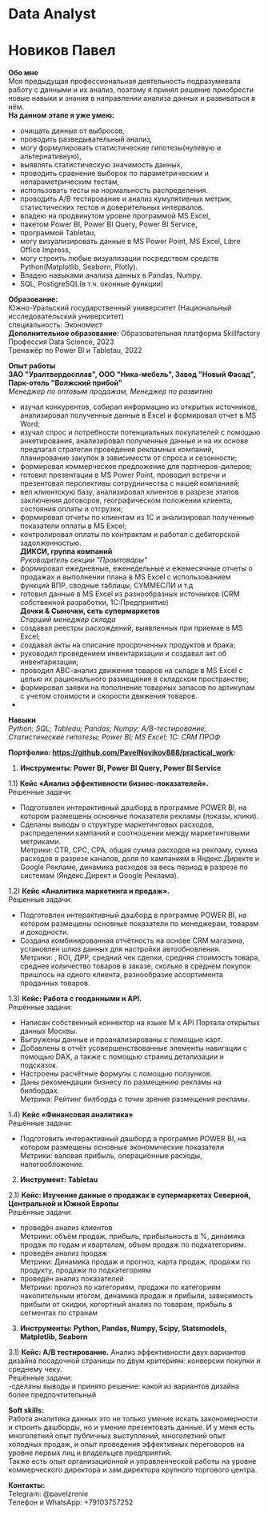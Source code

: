 # Data Analyst

# Новиков Павел

**Обо мне**   
Моя предыдущая профессиональная деятельность подразумевала работу с данными и их анализ, поэтому я принял решение приобрести новые навыки и знания в направлении анализа данных и развиваться в нём.  
**На данном этапе я уже умею:**    
- очищать данные от выбросов,  
- проводить разведывательный анализ,  
- могу формулировать статистические гипотезы(нулевую и альтернативную),   
- выявлять статистическую значимость данных,  
- проводить сравнение выборок по параметрическим и непараметрическим тестам,  
- использовать тесты на нормальность распределения.  
- проводить А/В тестирование и анализ кумулятивных метрик, статистических тестов и доверительных интервалов.
- владею на продвинутом уровне программой MS Excel,  
- пакетом Power BI, Power BI Query, Power BI Service,    
- программой Tabletau,  
- могу визуализировать данные в MS Power Point, MS Excel, Libre Office Impress,  
- могу строить любые визуализации посредством средств Python(Matplotlib, Seaborn, Plotly).  
- Владею навыками анализа данных в Pandas, Numpy.  
- SQL, PostigreSQL(в т.ч. оконные функции)   

**Образование:**  
Южно-Уральский государственный университет (Национальный исследовательский университет)  
специальность: Экономист  
**Дополнительное образование:**
Образовательная платформа Skillfactory   
Профессия Data Science, 2023  
Тренажёр по Power BI и Tabletau, 2022  

**Опыт работы**  
**ЗАО "Уралтвердосплав", ООО "Ника-мебель", Завод "Новый Фасад", Парк-отель "Волжский прибой"**   
*Менеджер по оптовым продажам, Менеджер по развитию*  
- изучал конкурентов, собирал информацию из открытых источников, анализировал полученные данные в Excel и формировал отчет в MS Word;  
- изучал спрос и потребности потенциальных покупателей с помощью анкетирования, анализировал полученные данные и на их основе предлагал стратегии проведения рекламных компаний, планирование закупок в зависимости от спроса и сезонности;  
- формировал коммерческое предложение для партнеров-дилеров;    
- готовил презентации в MS Power Point, проводил встречи и презентовал перспективы сотрудничества с нашей компанией;    
- вел клиентскую базу, анализировал клиентов в разрезе этапов заключения договоров, географическом положении клиента, состояния оплаты и отгрузки;  
- формировал отчеты по клиентам из 1С и анализировал полученные показатели оплаты в MS Excel;  
- контролировал оплаты по контрактам и работал с дебиторской задолженностью.  
**ДИКСИ, группа компаний**  
*Руководитель секции "Промтовары"*  
- формировал ежедневные, еженедельные и ежемесячные отчеты о продажах и выполнении плана в MS Excel с использованием функций ВПР, сводные таблицы, СУММЕСЛИ и т.д  
- готовил данные в MS Excel из разнообразных источников (CRM собственной разработки, 1С:Предприятие)  
**Дочки & Сыночки, сеть супермаркетов**  
*Старший менеджер склада*  
- создавал реестры расхождений, выявленных при приемке в MS Excel;  
- создавал акты на списание просроченных продуктов и брака;  
- руководил проведением инвентаризации и создавал акт об инвентаризации;  
- проводил АВС-анализ движения товаров на складе в MS Excel с целью их рационального размещения в складском пространстве;  
- формировал заявки на пополнение товарных запасов по артикулам с учетом стоимости и скорости движения товаров.  
-     
**Навыки**   
*Python; SQL; Tableau; Pandas; Numpy; А/В-тестирование; Статистические гипотезы; Power BI; MS Excel; 1С: CRM ПРОФ*  

**Портфолио: https://github.com/PavelNovikov888/practical_work:**  

1) **Инструменты: Power BI, Power BI Query, Power BI Service**  

1.1) **Кейс «Анализ эффективности бизнес-показателей».**  
Решенные задачи:
- Подготовлен интерактивный дашборд в программе POWER BI, на котором размещены основные показатели рекламы (показы, клики).  
- Сделаны выводы о структуре маркетинговых расходов, распределении кампаний и соотношении между маркетинговыми метриками.  
Метрики: CTR, CPC, CPA, общая сумма расходов на рекламу, сумма расходов в разрезе каналов, доля по кампаниям в Яндекс.Директе и Google Рекламе, динамика расходов за весь период в разрезе по системам (Яндекс.Директ и Google Реклама).  

1.2) **Кейс «Аналитика маркетинга и продаж».**  
Решенные задачи:
- Подготовлен интерактивный дашборд в программе POWER BI, на котором размещены основные показатели по менеджерам, товарам и доходности.  
- Создана комбинированная отчётность на основе CRM магазина, установлен шлюз данных для настройки автообновления.  
Метрики: , ROI, ДРР, средний чек сделки, средняя стоимость товара, среднее количество товаров в заказе, сколько в среднем покупок пришлось на одного клиента, разнообразие ассортимента проданных товаров.    

1.3) **Кейс: Работа с геоданными и API.**      
Решённые задачи:  
- Написан собственный коннектор на языке M к API Портала открытых данных Москвы.  
- Выгружены данные и проанализированы с помощью карт.  
- Добавлены в отчёт усовершенствованные элементы навигации с помощью DAX, а также с помощью страниц детализации и подсказок.  
- Настроены расчётные формулы с помощью ползунков.  
- Даны рекомендации бизнесу по размещению рекламы на билбордах.  
Метрика: Рейтинг билборда с точки зрения размещения рекламы.  

1.4) **Кейс «Финансовая аналитика»**  
Решённые задачи:  
- Подготовить интерактивный дашборд в программе POWER BI, на котором размещены основные экономические показатели  
Метрики: валовая прибыль, операционные расходы, налогообложение.  

2) **Инструмент: Tabletau**  

2.1) **Кейс: Изучение данные о продажах в супермаркетах Северной, Центральной и Южной Европы**    
Решённые задачи:  
- проведён анализ клиентов  
Метрики: объём продаж, прибыль, прибыльность в %, динамика продаж по годам и кварталам, объем продаж по подкатегориям.  
- проведён анализ продаж  
Метрики: Динамика продаж и прогноз, карта продаж, продажи по продукту, продажи по подкатегориям  
- проведён анализ показателей  
Метрики: прогноз по категориям, продажи по категориям накопительным итогом, динамика продаж и прибыли, зависимость прибыли от скидки, когортный анализ по товарам, прибыль в сегментах по странам  

3) **Инструменты: Python, Pandas, Numpy, Scipy, Statsmodels, Matplotlib, Seaborn**  

3.1) **Кейс: A/B тестирование.** Анализ эффективности двух вариантов дизайна посадочной страницы по двум критериям: конверсии покупки и среднему чеку.  
Решённые задачи:  
-сделаны выводы и принято решение: какой из вариантов дизайна более предпочтительный  

**Soft skills:**  
Работа аналитика данных это не только умение искать закономерности и строить дашборды, но и умение презентовать данные. 
И у меня есть многолетний опыт публичных выступлений, многолетний опыт холодных продаж, и опыт проведения эффективных переговоров на уровне первых лиц и владельцев предприятий.   
Также есть опыт организационной и управленческой работы на уровне коммерческого директора и зам.директора крупного торгового центра.  

**Контакты:**    
Telegram: @pavelzrenie  
Телефон и WhatsApp: +79103757252

 
